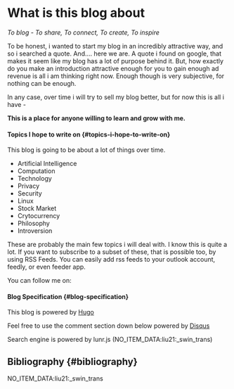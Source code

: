 # What is this blog about


_To blog - To share, To connect, To create, To inspire_

To be honest, i wanted to start my blog in an incredibly attractive way, and so i searched a quote. And.... here we are. A quote i found on google, that makes it seem like my blog has a lot of purpose behind it.
But, how exactly do you make an introduction attractive enough for you to gain enough ad revenue is all i am thinking right now. Enough though is very subjective, for nothing can be enough.

In any case, over time i will try to sell my blog better, but for now this is all i have -

**This is a place for anyone willing to learn and grow with me.**


#### Topics I hope to write on {#topics-i-hope-to-write-on}

This blog is going to be about a lot of things over time.

-   Artificial Intelligence
-   Computation
-   Technology
-   Privacy
-   Security
-   Linux
-   Stock Market
-   Crytocurrency
-   Philosophy
-   Introversion

These are probably the main few topics i will deal with. I know this is quite a lot. If you want to subscribe to a subset of these, that is possible too, by using RSS Feeds.
You can easily add rss feeds to your outlook account, feedly, or even feeder app.

You can follow me on:


#### Blog Specification {#blog-specification}

This blog is powered by [Hugo](https://gohugo.io/)

Feel free to use the comment section down below powered by [Disqus](https://disqus.com/)

Search engine is powered by lunr.js (NO\_ITEM\_DATA:liu21:\_swin\_trans)


## Bibliography {#bibliography}

NO\_ITEM\_DATA:liu21:\_swin\_trans

